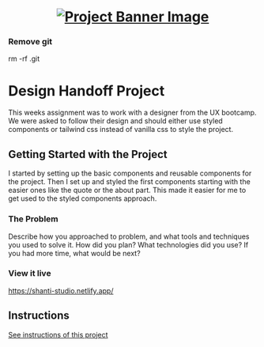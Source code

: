 <h1 align="center">
  <a href="">
    <img src="/src/assets/design-handoff.svg" alt="Project Banner Image">
  </a>
</h1>

### Remove git

rm -rf .git

# Design Handoff Project

This weeks assignment was to work with a designer from the UX bootcamp. We were asked to follow their design and should either use styled components or tailwind css instead of vanilla css to style the project.

## Getting Started with the Project

I started by setting up the basic components and reusable components for the project.
Then I set up and styled the first components starting with the easier ones like the quote or the about part. This made it easier for me to get used to the styled components approach.

### The Problem

Describe how you approached to problem, and what tools and techniques you used to solve it. How did you plan? What technologies did you use? If you had more time, what would be next?

### View it live

https://shanti-studio.netlify.app/

## Instructions

<a href="instructions.md">
   See instructions of this project
  </a>
